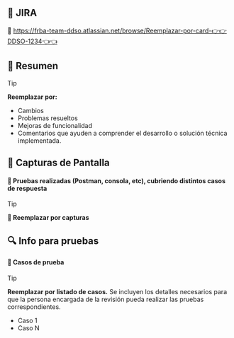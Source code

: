 ## 📝 JIRA

🔗 https://frba-team-ddso.atlassian.net/browse/Reemplazar-por-card-👉👉DDSO-1234👈👈

## 📌 Resumen

> [!TIP]
> **Reemplazar por:**
> - Cambios
> - Problemas resueltos
> - Mejoras de funcionalidad
> - Comentarios que ayuden a comprender el desarrollo o solución técnica implementada.
  
## 📸 Capturas de Pantalla

#### 📒 Pruebas realizadas (Postman, consola, etc), cubriendo distintos casos de respuesta
> [!TIP]
> **🌄 Reemplazar por capturas**

## 🔍 Info para pruebas
#### 📒 Casos de prueba

> [!TIP]
> **Reemplazar por listado de casos.** Se incluyen los detalles necesarios para que la persona encargada de la revisión pueda realizar las pruebas correspondientes.

- Caso 1
- Caso N